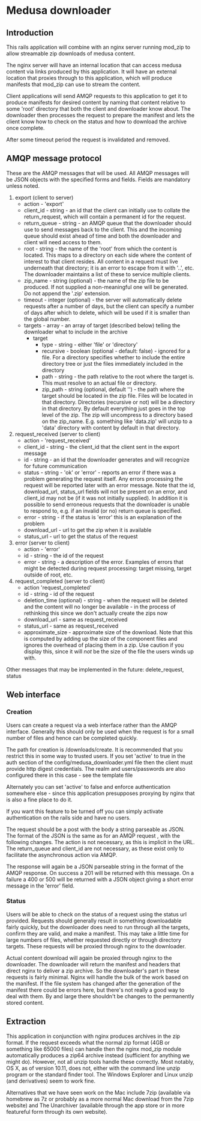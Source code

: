 # Medusa downloader

## Introduction

This rails application will combine with an nginx server running mod_zip to allow streamable zip downloads of medusa
content.

The nginx server will have an internal location that can access medusa content via links produced by this application. 
It will have an external location that proxies through to this application, which will produce manifests that mod_zip 
can use to stream the content.

Client applications will send AMQP requests to this application to get it to produce manifests for desired content by
naming that content relative to some 'root' directory that both the client and downloader know about. The downloader
then processes the request to prepare the manifest and lets the client know how to check on the status and how to 
download the archive once complete.

After some timeout period the request is invalidated and removed.

## AMQP message protocol

These are the AMQP messages that will be used. All AMQP messages will be JSON objects with the specified forms and 
fields. Fields are mandatory unless noted.

1. export (client to server)
    * action - 'export'
    * client_id - string - an id that the client can initially use to collate the return_request, which will contain a
      permanent id for the request.
    * return_queue - string - an AMQP queue that the downloader should use to send messages back to the client. This and
      the incoming queue should exist ahead of time and both the downloader and client will need access to them. 
    * root - string - the name of the 'root' from which the content is located. This maps to a directory on each side where
      the content of interest to that client resides. All content in a request must live underneath that directory; it is an
      error to escape from it with '..', etc. The downloader maintains a list of these to service multiple clients.
    * zip_name - string (optional) - the name of the zip file to be produced. If not supplied a non-meaningful one will
      be generated. Do not append the '.zip' extension.
    * timeout - integer (optional) - the server will automatically delete requests after a number of days, but the client
      can specify a number of days after which to delete, which will be used if it is smaller than the global number.
    * targets - array - an array of target (described below) telling the downloader what to include in the archive
        * target
            * type - string - either 'file' or 'directory'
            * recursive - boolean (optional - default: false) - ignored for a file. For a directory specifies whether to include
              the entire directory tree or just the files immediately included in the directory
            * path - string - the path relative to the root where the target is. This must resolve to an actual file or
              directory.
            * zip_path - string (optional, default '') - the path where the target should be located in the zip file. Files will
              be located in that directory. Directories (recursive or not) will be a directory in that directory. By default
              everything just goes in the top level of the zip. The zip will uncompress to a directory based on the zip_name.
              E.g. something like 'data.zip' will unzip to a 'data' directory with content by default in that directory.
2. request_received (server to client)
    * action - 'request_received'
    * client_id - string - the client_id that the client sent in the export message
    * id - string - an id that the downloader generates and will recognize for future communication
    * status - string - 'ok' or 'error' - reports an error if there was a problem generating the request itself. Any
      errors processing the request will be reported later with an error message. Note that
      the id, download_url, status_url fields will not be present on an error, and 
      client_id may not be (if it was not initially supplied). In addition it is possible
      to send erroneous requests that the downloader is unable to respond to, e.g.
      if an invalid (or no) return queue is specified.
    * error - string - if the status is 'error' this is an explanation of the problem
    * download_url - url to get the zip when it is available
    * status_url - url to get the status of the request
3. error (server to client)
    * action - 'error'
    * id - string - the id of the request
    * error - string - a description of the error. Examples of errors that might be detected during request processing: 
      target missing, target outside of root, etc.
4. request_completed (server to client)
    * action 'request_completed'
    * id - string - id of the request
    * deletion_time (optional) - string - when the request will be deleted and the content will no longer be available - 
      in the process of rethinking this since we don't actually create the zips now
    * download_url - same as request_received
    * status_url - same as request_received
    * approximate_size - approximate size of the download. Note that this is computed by adding up the
      size of the component files and ignores the overhead of placing them in a zip. Use caution
      if you display this, since it will _not_ be the size of the file the users winds up with.
    
Other messages that may be implemented in the future: delete_request, status

## Web interface

### Creation

Users can create a request via a web interface rather than the 
AMQP interface. Generally this should only be used when the request
is for a small number of files and hence can be completed quickly.

The path for creation is /downloads/create. 
It is recommended that you restrict this in some way to trusted users.
If you set 'active' to true in the auth section of the
config/medusa_downloader.yml file then the client must provide http
digest credentials. The realm and users/passwords are also configured
there in this case - see the template file

Alternately you can set 'active' to false and enforce authentication
somewhere else - since this application presupposes proxying by nginx
that is also a fine place to do it.

If you want this feature to be turned off you can simply activate
authentication on the rails side and have no users.

The request should be a post with the body a string parseable as JSON.
The format of the JSON is the same as for an AMQP request , with the 
following changes. The action is not necessary, as this
is implicit in the URL. The return_queue and client_id are not necessary,
as these exist only to facilitate the asynchronous action via AMQP.

The response will again be a JSON parseable string in the format of the AMQP
response. On success a 201 will be returned with this message. On a
failure a 400 or 500 will be returned with a JSON object giving a short
error message in the 'error' field.

### Status

Users will be able to check on the status of a request using the status url provided. Requests should generally
result in something downloadable fairly quickly, but the downloader does need to run through all the targets, confirm
they are valid, and make a manifest. This may take a little time for large numbers of files, whether requested directly
or through directory targets. These requests will be proxied through nginx to the downloader.

Actual content download will again be proxied through nginx to the downloader. The downloader will return the manifest
and headers that direct nginx to deliver a zip archive. So the downloader's part in these requests is fairly minimal. 
Nginx will handle the bulk of the work based on the manifest. If the file system has changed after the generation of the
manifest there could be errors here, but there's not really a good way to deal with them. By and large there shouldn't be
changes to the permanently stored content.



## Extraction

This application in conjunction with nginx produces archives in the 
zip format. If the request exceeds what the normal zip format (4GB or
something like 65000 files) can handle then the nginx mod_zip module
automatically produces a zip64 archive instead (sufficient for anything
we might do). However, not all unzip tools handle these correctly.
Most notably, OS X, as of version 10.11, does not, either with the 
command line unzip program or the standard finder tool. The Windows 
Explorer and Linux unzip (and derivatives) seem to work fine. 
 
Alternatives that we have seen work on the Mac include 7zip (available via
homebrew as 7z or probably as a more normal Mac download from the 7zip
website) and The Unarchiver (available through the app store or in more
featureful form through its own website).

